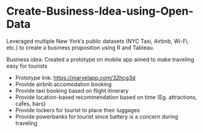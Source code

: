# Create-Business-Idea-using-Open-Data
Leveraged multiple New York’s public datasets (NYC Taxi, Airbnb, Wi-Fi, etc.) to create a business proposition using R and Tableau. 

Business idea:
Created a prototype on mobile app aimed to make traveling easy for tourists
- Prototype link: https://marvelapp.com/32hcg3d
- Provide airbnb accomodation booking
- Provide taxi booking based on flight itinerary
- Provide location-based recommendation based on time (Eg. attractions, cafes, bars)
- Provide lockers for tourist to place their luggages 
- Provide powerbanks for tourist since battery is a concern during traveling
